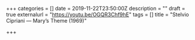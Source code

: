 +++
categories = []
date = 2019-11-22T23:50:00Z
description = ""
draft = true
externalurl = "https://youtu.be/OGQR3Chf9hE"
tags = []
title = "Stelvio Cipriani — Mary’s Theme (1969)"

+++
